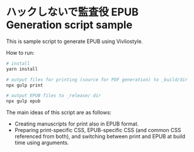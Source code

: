 ハックしないで監査役 EPUB Generation script sample
=========

This is sample script to generate EPUB using Vivliostyle.

How to run:

```sh
# install 
yarn install

# output files for printing (source for PDF generation) to _build/dir
npx gulp print

# output EPUB files to _release/ dir
npx gulp epub

```

The main ideas of this script are as follows:

* Creating manuscripts for print also in EPUB format.
* Preparing print-specific CSS, EPUB-specific CSS (and common CSS referenced from both), and switching between print and EPUB at build time using arguments.

